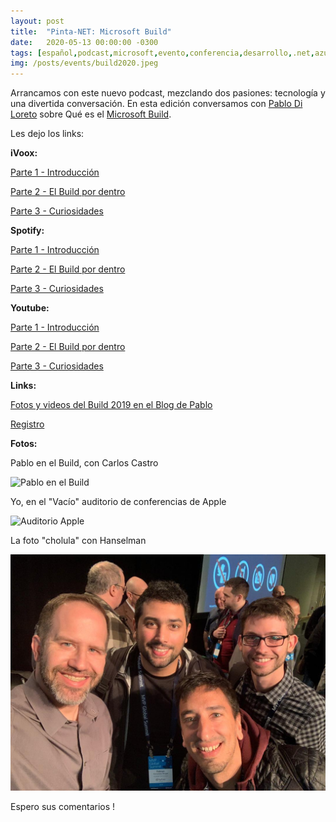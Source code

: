 ```yaml
---
layout: post
title:  "Pinta-NET: Microsoft Build"
date:   2020-05-13 00:00:00 -0300
tags: [español,podcast,microsoft,evento,conferencia,desarrollo,.net,azure,microsoft mvp]
img: /posts/events/build2020.jpeg
---
```


Arrancamos con este nuevo podcast, mezclando dos pasiones: tecnología y una divertida conversación. En esta edición conversamos con [Pablo Di Loreto](https://ar.linkedin.com/in/pablodiloreto/es-es) sobre Qué es el [Microsoft Build](https://mybuild.microsoft.com/).

Les dejo los links:

**iVoox:**

[Parte 1 - Introducción](https://ar.ivoox.com/es/50950548)

[Parte 2 - El Build por dentro](https://ar.ivoox.com/es/50985154)

[Parte 3 - Curiosidades](https://ar.ivoox.com/es/51113126)

**Spotify:**

[Parte 1 - Introducción](https://open.spotify.com/episode/0O1dL0z7VMr08xEe5Db1C2?si=YIv-cHUJSm2GLY9j4HnE2w)

[Parte 2 - El Build por dentro](https://open.spotify.com/episode/2dbikpxaXmV2ULknkd2LyJ?si=GhuuY9lUQC6PR3pf0ngwGQ)

[Parte 3 - Curiosidades](https://open.spotify.com/episode/4XZgklPtNyrWhwUTJjEFdx?si=HuSjUMq8StG5PwRbKHs5vA)

**Youtube:**

[Parte 1 - Introducción](https://www.youtube.com/watch?v=Vztu1e3d7yc)

[Parte 2 - El Build por dentro](https://www.youtube.com/watch?v=ht8UbQOrBKo)

[Parte 3 - Curiosidades](https://youtu.be/4QtvFbxs_jo)


**Links:**

[Fotos y videos del Build 2019 en el Blog de Pablo](https://pablodiloreto.com/microsoft-build-2019-un-recorrido-virtual/)

[Registro](https://register.build.microsoft.com/)

**Fotos:**

Pablo en el Build, con Carlos Castro

![Pablo en el Build](https://pablodiloreto.com/wp-content/uploads/2020/02/59829842_2596184863728199_6639252203838111744_o.jpg)

Yo, en el "Vacío" auditorio de conferencias de Apple

![Auditorio Apple](../assets/img/posts/events/apple2020.jpg)

La foto "cholula" con Hanselman

![Foto con Hanselman](../assets/img/posts/events/hanselman2019.jpg)

Espero sus comentarios !
